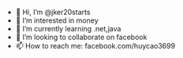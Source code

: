 - 👋 Hi, I’m @jker20starts
- 👀 I’m interested in money
- 🌱 I’m currently learning .net,java
- 💞️ I’m looking to collaborate on facebook
- 📫 How to reach me:
facebook.com/huycao3699

<!---
jker20starts/jker20starts is a ✨ special ✨ repository because its `README.md` (this file) appears on your GitHub profile.
You can click the Preview link to take a look at your changes.
--->
